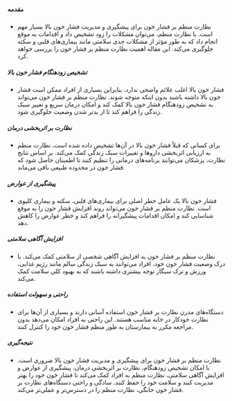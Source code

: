 ##### مقدمه
* نظارت منظم بر فشار خون برای پیشگیری و مدیریت فشار خون بالا بسیار مهم است. با نظارت منظم، می‌توان مشکلات را زود تشخیص داد و اقدامات به موقع انجام داد که به طور مؤثر از مشکلات جدی سلامتی مانند بیماری‌های قلبی و سکته جلوگیری می‌کند. این مقاله اهمیت نظارت منظم بر فشار خون را بررسی خواهد کرد.

##### تشخیص زودهنگام فشار خون بالا
* فشار خون بالا اغلب علائم واضحی ندارد، بنابراین بسیاری از افراد ممکن است فشار خون بالا داشته باشند بدون اینکه متوجه شوند. نظارت منظم بر فشار خون می‌تواند به تشخیص زودهنگام فشار خون بالا کمک کند و امکان درمان سریع و تغییر سبک زندگی را فراهم کند تا از بدتر شدن وضعیت جلوگیری شود.

##### نظارت بر اثربخشی درمان
* برای کسانی که قبلاً فشار خون بالا در آن‌ها تشخیص داده شده است، نظارت منظم به ارزیابی اثربخشی داروها و تغییرات سبک زندگی کمک می‌کند. بر اساس نتایج نظارت، پزشکان می‌توانند برنامه‌های درمانی را تنظیم کنند تا اطمینان حاصل شود که فشار خون در محدوده طبیعی باقی می‌ماند.

##### پیشگیری از عوارض
* فشار خون بالا یک عامل خطر اصلی برای بیماری‌های قلبی، سکته و بیماری کلیوی است. نظارت منظم بر فشار خون می‌تواند روند افزایش فشار خون را به موقع شناسایی کند و امکان اقدامات پیشگیرانه را فراهم کند و خطر عوارض را کاهش دهد.

##### افزایش آگاهی سلامتی
* نظارت منظم بر فشار خون به افزایش آگاهی شخصی از سلامتی کمک می‌کند. با درک وضعیت فشار خون خود، افراد می‌توانند به سبک زندگی سالم مانند رژیم غذایی، ورزش و ترک سیگار توجه بیشتری داشته باشند که به بهبود کلی سلامت کمک می‌کند.

##### راحتی و سهولت استفاده
* دستگاه‌های مدرن نظارت بر فشار خون استفاده آسانی دارند و بسیاری از آن‌ها برای نظارت خودکار در خانه مناسب هستند. این راحتی به افراد امکان می‌دهد بدون مراجعه مکرر به بیمارستان به طور منظم فشار خون خود را کنترل کنند.

##### نتیجه‌گیری
* نظارت منظم بر فشار خون برای پیشگیری و مدیریت فشار خون بالا ضروری است. با امکان تشخیص زودهنگام، نظارت بر اثربخشی درمان، پیشگیری از عوارض و افزایش آگاهی سلامتی، نظارت منظم به افراد کمک می‌کند تا فشار خون خود را بهتر مدیریت کنند و سلامت خود را حفظ کنند. سادگی و راحتی دستگاه‌های نظارت بر فشار خون خانگی، نظارت منظم را در دسترس‌تر و عملی‌تر می‌کند.